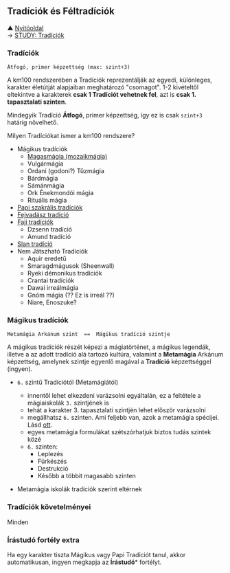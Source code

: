 ## Tradíciók és Féltradíciók

▲ [Nyitóoldal](start.md)\
→ [STUDY: Tradíciók](https://github.com/kaktusztea/km100/wiki/STUDY.Tradiciok)

### Tradíciók
```
Átfogó, primer képzettség (max: szint+3)
```

A km100 rendszerében a Tradíciók reprezentálják az egyedi, különleges, karakter életútját alapjaiban meghatározó "csomagot". 1-2 kivételtől eltekintve a karakterek **csak 1 Tradíciót vehetnek fel**, azt is **csak 1. tapasztalati szinten**.

Mindegyik Tradíció **Átfogó**, primer képzettség, így ez is csak `szint+3` határig növelhető.

Milyen Tradíciókat ismer a km100 rendszere?

- Mágikus tradíciók
	- [Magasmágia (mozaikmágia)](041_01_magasmagia)
	- Vulgármágia
	- Ordani (godoni?) Tűzmágia
	- Bárdmágia
	- Sámánmágia
	- Ork Énekmondói mágia
	- Rituális mágia
- [Papi szakrális tradíciók](042_00_papi_tradiciok)
- [Fejvadász tradíció](043_fejvadasz_tradicio)
- [Faji tradíciók](044_faji_tradiciok)
	- Dzsenn tradíció
	- Amund tradíció
- [Slan tradíció](045_slan_tradicio)
- Nem Játszható Tradíciók
	- Aquir eredetű
	- Smaragdmágusok (Sheenwall)
	- Ryeki démonikus tradíciók
	- Crantai tradíciók
	- Dawai irreálmágia
	- Gnóm mágia (?? Ez is irreál ??)
	- Niare, Enoszuke?

### Mágikus tradíciók
```
Metamágia Arkánum szint  ==  Mágikus tradíció szintje
```
A mágikus tradíciók részét képezi a mágiatörténet, a mágikus legendák, illetve a az adott tradíció alá tartozó kultúra, valamint a **Metamágia** Arkánum képzettség, amelynek szintje egyenlő magával a **Tradíció** képzettséggel (ingyen).
    
- `6.` szintű Tradíciótól (Metamágiától)
    
    - innentől lehet elkezdeni varázsolni egyáltalán, ez a feltétele a mágiaiskolák `3.` szintjének is
    - tehát a karakter 3. tapasztalati szintjén lehet először varázsolni
    - megállhatsz `6.` szinten. Ami feljebb van, azok a metamágia spécijei. Lásd [ott](https://github.com/kaktusztea/km100/wiki/STUDY.magia.metamagia).
    - egyes metamágia formulákat szétszórhatjuk biztos tudás szintek közé
    - `6.` szinten:
        - Leplezés
        - Fürkészés
        - Destrukció
        - Később a többit magasabb szinten
- Metamágia iskolák tradíciók szerint eltérnek

### Tradíciók követelményei

Minden 

### Írástudó fortély extra

Ha egy karakter tiszta Mágikus vagy Papi Tradíciót tanul, akkor automatikusan, ingyen megkapja az **Írástudó*** fortélyt.
